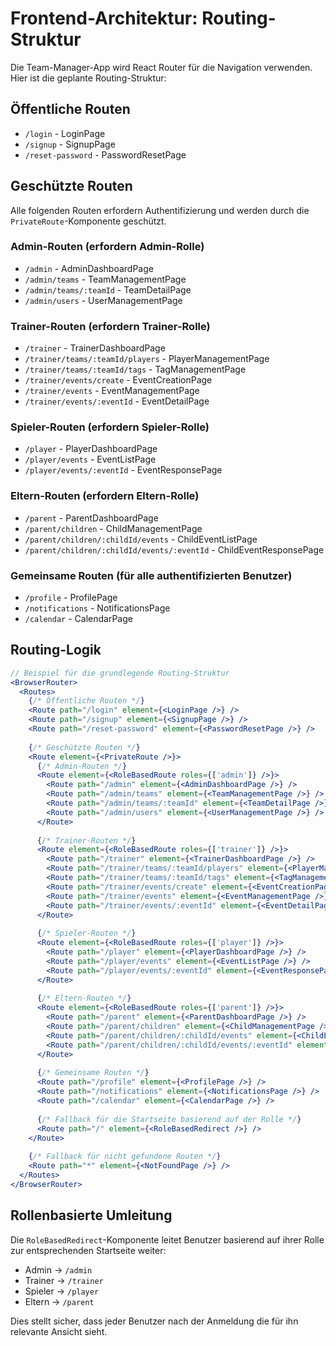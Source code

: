 # Frontend-Architektur: Routing-Struktur

Die Team-Manager-App wird React Router für die Navigation verwenden. Hier ist die geplante Routing-Struktur:

## Öffentliche Routen
- `/login` - LoginPage
- `/signup` - SignupPage
- `/reset-password` - PasswordResetPage

## Geschützte Routen
Alle folgenden Routen erfordern Authentifizierung und werden durch die `PrivateRoute`-Komponente geschützt.

### Admin-Routen (erfordern Admin-Rolle)
- `/admin` - AdminDashboardPage
- `/admin/teams` - TeamManagementPage
- `/admin/teams/:teamId` - TeamDetailPage
- `/admin/users` - UserManagementPage

### Trainer-Routen (erfordern Trainer-Rolle)
- `/trainer` - TrainerDashboardPage
- `/trainer/teams/:teamId/players` - PlayerManagementPage
- `/trainer/teams/:teamId/tags` - TagManagementPage
- `/trainer/events/create` - EventCreationPage
- `/trainer/events` - EventManagementPage
- `/trainer/events/:eventId` - EventDetailPage

### Spieler-Routen (erfordern Spieler-Rolle)
- `/player` - PlayerDashboardPage
- `/player/events` - EventListPage
- `/player/events/:eventId` - EventResponsePage

### Eltern-Routen (erfordern Eltern-Rolle)
- `/parent` - ParentDashboardPage
- `/parent/children` - ChildManagementPage
- `/parent/children/:childId/events` - ChildEventListPage
- `/parent/children/:childId/events/:eventId` - ChildEventResponsePage

### Gemeinsame Routen (für alle authentifizierten Benutzer)
- `/profile` - ProfilePage
- `/notifications` - NotificationsPage
- `/calendar` - CalendarPage

## Routing-Logik

```jsx
// Beispiel für die grundlegende Routing-Struktur
<BrowserRouter>
  <Routes>
    {/* Öffentliche Routen */}
    <Route path="/login" element={<LoginPage />} />
    <Route path="/signup" element={<SignupPage />} />
    <Route path="/reset-password" element={<PasswordResetPage />} />
    
    {/* Geschützte Routen */}
    <Route element={<PrivateRoute />}>
      {/* Admin-Routen */}
      <Route element={<RoleBasedRoute roles={['admin']} />}>
        <Route path="/admin" element={<AdminDashboardPage />} />
        <Route path="/admin/teams" element={<TeamManagementPage />} />
        <Route path="/admin/teams/:teamId" element={<TeamDetailPage />} />
        <Route path="/admin/users" element={<UserManagementPage />} />
      </Route>
      
      {/* Trainer-Routen */}
      <Route element={<RoleBasedRoute roles={['trainer']} />}>
        <Route path="/trainer" element={<TrainerDashboardPage />} />
        <Route path="/trainer/teams/:teamId/players" element={<PlayerManagementPage />} />
        <Route path="/trainer/teams/:teamId/tags" element={<TagManagementPage />} />
        <Route path="/trainer/events/create" element={<EventCreationPage />} />
        <Route path="/trainer/events" element={<EventManagementPage />} />
        <Route path="/trainer/events/:eventId" element={<EventDetailPage />} />
      </Route>
      
      {/* Spieler-Routen */}
      <Route element={<RoleBasedRoute roles={['player']} />}>
        <Route path="/player" element={<PlayerDashboardPage />} />
        <Route path="/player/events" element={<EventListPage />} />
        <Route path="/player/events/:eventId" element={<EventResponsePage />} />
      </Route>
      
      {/* Eltern-Routen */}
      <Route element={<RoleBasedRoute roles={['parent']} />}>
        <Route path="/parent" element={<ParentDashboardPage />} />
        <Route path="/parent/children" element={<ChildManagementPage />} />
        <Route path="/parent/children/:childId/events" element={<ChildEventListPage />} />
        <Route path="/parent/children/:childId/events/:eventId" element={<ChildEventResponsePage />} />
      </Route>
      
      {/* Gemeinsame Routen */}
      <Route path="/profile" element={<ProfilePage />} />
      <Route path="/notifications" element={<NotificationsPage />} />
      <Route path="/calendar" element={<CalendarPage />} />
      
      {/* Fallback für die Startseite basierend auf der Rolle */}
      <Route path="/" element={<RoleBasedRedirect />} />
    </Route>
    
    {/* Fallback für nicht gefundene Routen */}
    <Route path="*" element={<NotFoundPage />} />
  </Routes>
</BrowserRouter>
```

## Rollenbasierte Umleitung

Die `RoleBasedRedirect`-Komponente leitet Benutzer basierend auf ihrer Rolle zur entsprechenden Startseite weiter:

- Admin → `/admin`
- Trainer → `/trainer`
- Spieler → `/player`
- Eltern → `/parent`

Dies stellt sicher, dass jeder Benutzer nach der Anmeldung die für ihn relevante Ansicht sieht.
